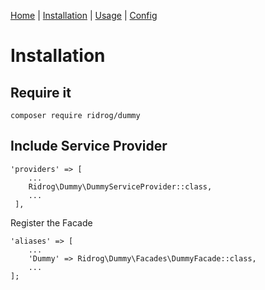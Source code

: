 [Home](index.md) | [Installation](install.md) | [Usage](usage.md) | [Config](config.md)  

# Installation

## Require it

```
composer require ridrog/dummy
```

## Include Service Provider 

```
'providers' => [
    ...
    Ridrog\Dummy\DummyServiceProvider::class,
    ...
 ],
```

Register the Facade

```
'aliases' => [
    ...
    'Dummy' => Ridrog\Dummy\Facades\DummyFacade::class,
    ...
];
```



